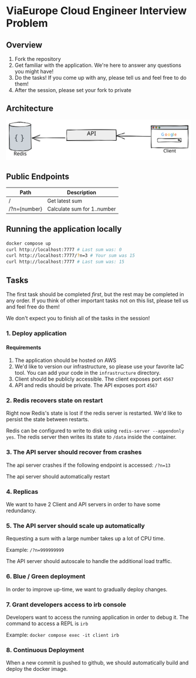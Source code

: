 # ViaEurope Cloud Engineer Interview Problem

## Overview

1. Fork the repository
2. Get familiar with the application. We're here to answer any questions you might have!
3. Do the tasks! If you come up with any, please tell us and feel free to do them!
4. After the session, please set your fork to private

## Architecture

![Architecture Diagram](/images/architecture.svg)

## Public Endpoints

| Path | Description |
| ---- | ----------- |
| /    | Get latest sum | 
| /?n={number} | Calculate sum for 1..number |

## Running the application locally

```bash
docker compose up
curl http://localhost:7777 # Last sum was: 0
curl http://localhost:7777/?n=3 # Your sum was 15
curl http://localhost:7777 # Last sum was: 15
```

## Tasks

The first task should be completed _first_, but the rest may be completed in any order. If you think of other important tasks not on this list, please tell us and feel free do them!

We don't expect you to finish all of the tasks in the session! 

### 1. Deploy application

#### Requirements

1. The application should be hosted on AWS
1. We'd like to version our infrastructure, so please use your favorite IaC
   tool. You can add your code in the `infrastructure` directory.
1. Client should be publicly accessible. The client exposes port `4567`
1. API and redis should be private. The API exposes port `4567`


### 2. Redis recovers state on restart

Right now Redis's state is lost if the redis server is restarted. We'd like to persist the state between restarts.

Redis can be configured to write to disk using `redis-server --appendonly yes`. The redis server then writes its
state to `/data` inside the container.

### 3. The API server should recover from crashes

The api server crashes if the following endpoint is accessed: `/?n=13`

The api server should automatically restart

### 4. Replicas

We want to have 2 Client and API servers in order to have some redundancy.

### 5. The API server should scale up automatically

Requesting a sum with a large number takes up a lot of CPU time.

Example: `/?n=999999999`

The API server should autoscale to handle the additional load traffic.

### 6. Blue / Green deployment

In order to improve up-time, we want to gradually deploy changes.

### 7. Grant developers access to irb console

Developers want to access the running application in order to debug it. 
The command to access a REPL is `irb`

Example: `docker compose exec -it client irb`

### 8. Continuous Deployment

When a new commit is pushed to github, we should automatically build and deploy
the docker image.
